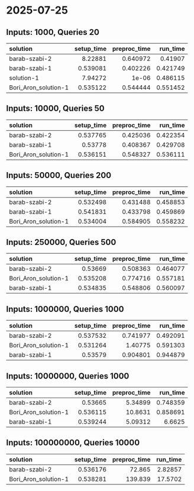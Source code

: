# 2025-07-25

## Inputs: 1000, Queries 20

| solution             |   setup_time |   preproc_time |   run_time |
|:---------------------|-------------:|---------------:|-----------:|
| barab-szabi-2        |     8.22881  |       0.640972 |   0.41907  |
| barab-szabi-1        |     0.539081 |       0.402226 |   0.421749 |
| solution-1           |     7.94272  |       1e-06    |   0.486115 |
| Bori_Aron_solution-1 |     0.535122 |       0.544444 |   0.551452 |

## Inputs: 10000, Queries 50

| solution             |   setup_time |   preproc_time |   run_time |
|:---------------------|-------------:|---------------:|-----------:|
| barab-szabi-2        |     0.537765 |       0.425036 |   0.422354 |
| barab-szabi-1        |     0.53778  |       0.408367 |   0.429708 |
| Bori_Aron_solution-1 |     0.536151 |       0.548327 |   0.536111 |

## Inputs: 50000, Queries 200

| solution             |   setup_time |   preproc_time |   run_time |
|:---------------------|-------------:|---------------:|-----------:|
| barab-szabi-2        |     0.532498 |       0.431488 |   0.458853 |
| barab-szabi-1        |     0.541831 |       0.433798 |   0.459869 |
| Bori_Aron_solution-1 |     0.534004 |       0.584905 |   0.558232 |

## Inputs: 250000, Queries 500

| solution             |   setup_time |   preproc_time |   run_time |
|:---------------------|-------------:|---------------:|-----------:|
| barab-szabi-2        |     0.53669  |       0.508363 |   0.464077 |
| Bori_Aron_solution-1 |     0.535208 |       0.774716 |   0.557181 |
| barab-szabi-1        |     0.534835 |       0.548806 |   0.560097 |

## Inputs: 1000000, Queries 1000

| solution             |   setup_time |   preproc_time |   run_time |
|:---------------------|-------------:|---------------:|-----------:|
| barab-szabi-2        |     0.537532 |       0.741977 |   0.492091 |
| Bori_Aron_solution-1 |     0.531264 |       1.40775  |   0.591303 |
| barab-szabi-1        |     0.53579  |       0.904801 |   0.944879 |

## Inputs: 10000000, Queries 1000

| solution             |   setup_time |   preproc_time |   run_time |
|:---------------------|-------------:|---------------:|-----------:|
| barab-szabi-2        |     0.53665  |        5.34899 |   0.748359 |
| Bori_Aron_solution-1 |     0.536115 |       10.8631  |   0.858691 |
| barab-szabi-1        |     0.539244 |        5.09312 |   6.6625   |

## Inputs: 100000000, Queries 10000

| solution             |   setup_time |   preproc_time |   run_time |
|:---------------------|-------------:|---------------:|-----------:|
| barab-szabi-2        |     0.536176 |         72.865 |    2.82857 |
| Bori_Aron_solution-1 |     0.538281 |        139.839 |   17.5702  |